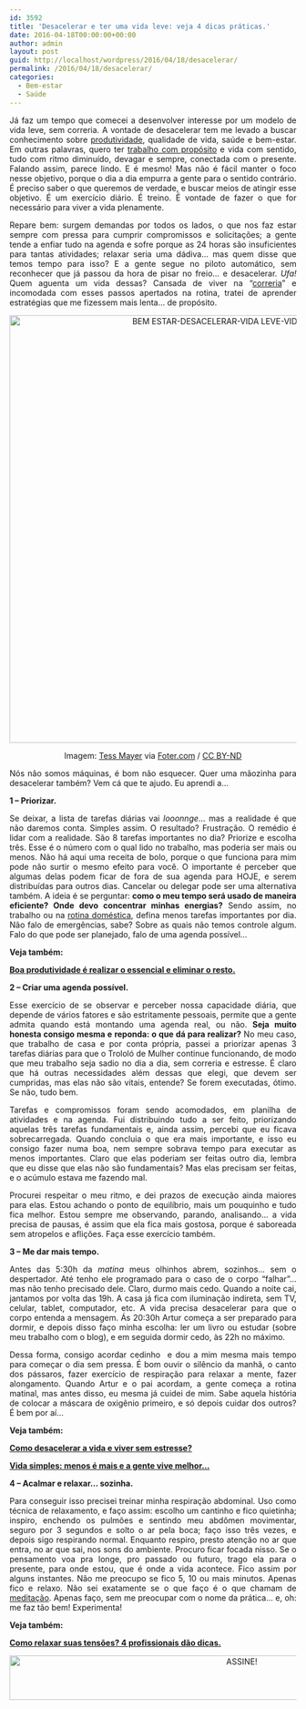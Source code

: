 ```yaml
---
id: 3592
title: 'Desacelerar e ter uma vida leve: veja 4 dicas práticas.'
date: 2016-04-18T00:00:00+00:00
author: admin
layout: post
guid: http://localhost/wordpress/2016/04/18/desacelerar/
permalink: /2016/04/18/desacelerar/
categories:
  - Bem-estar
  - Saúde
---
```

<p align="justify">
  Já faz um tempo que comecei a desenvolver interesse por um modelo de vida leve, sem correria. A vontade de desacelerar tem me levado a buscar conhecimento sobre <a href="http://www.trololodemulher.com.br/category/produtividade/" target="_blank">produtividade</a>, qualidade de vida, saúde e bem-estar. Em outras palavras, quero ter <a href="http://www.trololodemulher.com.br/2015/09/11/trabalho-com-proposito/" target="_blank">trabalho com propósito</a> e vida com sentido, tudo com ritmo diminuído, devagar e sempre, conectada com o presente. Falando assim, parece lindo. E é mesmo! Mas não é fácil manter o foco nesse objetivo, porque o dia a dia empurra a gente para o sentido contrário. É preciso saber o que queremos de verdade, e buscar meios de atingir esse objetivo. É um exercício diário. É treino. É vontade de fazer o que for necessário para viver a vida plenamente.
</p>

<p align="justify">
  Repare bem: surgem demandas por todos os lados, o que nos faz estar sempre com pressa para cumprir compromissos e solicitações; a gente tende a enfiar tudo na agenda e sofre porque as 24 horas são insuficientes para tantas atividades; relaxar seria uma dádiva… mas quem disse que temos tempo para isso? E a gente segue no piloto automático, sem reconhecer que já passou da hora de pisar no freio… e desacelerar. <em>Ufa!</em> Quem aguenta um vida dessas? Cansada de viver na “<a href="http://www.trololodemulher.com.br/2015/07/17/produtividade-e-gestao-do-tempo/" target="_blank">correria</a>” e incomodada com esses passos apertados na rotina, tratei de aprender estratégias que me fizessem mais lenta… de propósito.
</p>

<p align="center">
  <img class="alignnone size-full wp-image-12407" src="http://www.trololodemulher.com.br/blog/wp-content/uploads/2016/04/BEM-ESTAR-DESACELERAR-VIDA-LEVE-VIDA-ZEN.jpg" alt="BEM ESTAR-DESACELERAR-VIDA LEVE-VIDA ZEN" width="746" height="751" />
</p>

<p align="center">
  Imagem: <a href="https://www.flickr.com/photos/photography-by-tess/3954409398/" target="_blank">Tess Mayer</a> via <a href="http://foter.com/" target="_blank">Foter.com</a> / <a href="http://creativecommons.org/licenses/by-nd/2.0/" target="_blank">CC BY-ND</a>
</p>

<p align="justify">
  Nós não somos máquinas, é bom não esquecer. Quer uma mãozinha para desacelerar também? Vem cá que te ajudo. Eu aprendi a…
</p>

<p align="justify">
  <strong>1 – Priorizar.</strong>
</p>

<p align="justify">
  Se deixar, a lista de tarefas diárias vai <em>looonnge</em>… mas a realidade é que não daremos conta. Simples assim. O resultado? Frustração. O remédio é lidar com a realidade. São 8 tarefas importantes no dia? Priorize e escolha três. Esse é o número com o qual lido no trabalho, mas poderia ser mais ou menos. Não há aqui uma receita de bolo, porque o que funciona para mim pode não surtir o mesmo efeito para você. O importante é perceber que algumas delas podem ficar de fora de sua agenda para HOJE, e serem distribuídas para outros dias. Cancelar ou delegar pode ser uma alternativa também. A ideia é se perguntar: <strong>como o meu tempo será usado de maneira eficiente? Onde devo concentrar minhas energias?</strong> Sendo assim, no trabalho ou na <a href="http://www.trololodemulher.com.br/2016/01/06/casa-limpa-e-organizada/" target="_blank">rotina doméstica</a>, defina menos tarefas importantes por dia. Não falo de emergências, sabe? Sobre as quais não temos controle algum. Falo do que pode ser planejado, falo de uma agenda possível…
</p>

<p align="justify">
  <strong>Veja também:</strong>
</p>

<p align="justify">
  <a href="http://www.trololodemulher.com.br/2015/08/28/produtividade/" target="_blank"><strong>Boa produtividade é realizar o essencial e eliminar o resto.</strong></a>
</p>

<p align="justify">
  <strong>2 – Criar uma agenda possível.</strong>
</p>

<p align="justify">
  Esse exercício de se observar e perceber nossa capacidade diária, que depende de vários fatores e são estritamente pessoais, permite que a gente admita quando está montando uma agenda real, ou não. <strong>Seja muito honesta consigo mesma e reponda: o que dá para realizar?</strong> No meu caso, que trabalho de casa e por conta própria, passei a priorizar apenas 3 tarefas diárias para que o Trololó de Mulher continue funcionando, de modo que meu trabalho seja sadio no dia a dia, sem correria e estresse. É claro que há outras necessidades além dessas que elegi, que devem ser cumpridas, mas elas não são vitais, entende? Se forem executadas, ótimo. Se não, tudo bem.
</p>

<p align="justify">
  Tarefas e compromissos foram sendo acomodados, em planilha de atividades e na agenda. Fui distribuindo tudo a ser feito, priorizando aquelas três tarefas fundamentais e, ainda assim, percebi que eu ficava sobrecarregada. Quando concluia o que era mais importante, e isso eu consigo fazer numa boa, nem sempre sobrava tempo para executar as menos importantes. Claro que elas poderiam ser feitas outro dia, lembra que eu disse que elas não são fundamentais? Mas elas precisam ser feitas, e o acúmulo estava me fazendo mal.
</p>

<p align="justify">
  Procurei respeitar o meu ritmo, e dei prazos de execução ainda maiores para elas. Estou achando o ponto de equilíbrio, mais um pouquinho e tudo fica melhor. Estou sempre me observando, parando, analisando… a vida precisa de pausas, é assim que ela fica mais gostosa, porque é saboreada sem atropelos e aflições. Faça esse exercício também.
</p>

<p align="justify">
  <strong>3 – Me dar mais tempo.</strong>
</p>

<p align="justify">
  Antes das 5:30h da <em>matina</em> meus olhinhos abrem, sozinhos… sem o despertador. Até tenho ele programado para o caso de o corpo “falhar”… mas não tenho precisado dele. Claro, durmo mais cedo. Quando a noite cai, jantamos por volta das 19h. A casa já fica com iluminação indireta, sem TV, celular, tablet, computador, etc. A vida precisa desacelerar para que o corpo entenda a mensagem. Ás 20:30h Artur começa a ser preparado para dormir, e depois disso faço minha escolha: ler um livro ou estudar (sobre meu trabalho com o blog), e em seguida dormir cedo, às 22h no máximo.
</p>

<p align="justify">
  Dessa forma, consigo acordar cedinho  e dou a mim mesma mais tempo para começar o dia sem pressa. É bom ouvir o silêncio da manhã, o canto dos pássaros, fazer exercício de respiração para relaxar a mente, fazer alongamento. Quando Artur e o pai acordam, a gente começa a rotina matinal, mas antes disso, eu mesma já cuidei de mim. Sabe aquela história de colocar a máscara de oxigênio primeiro, e só depois cuidar dos outros? É bem por aí…
</p>

<p align="justify">
  <strong>Veja também:</strong>
</p>

<p align="justify">
  <a href="http://www.trololodemulher.com.br/2015/08/21/viver-sem-estresse/" target="_blank"><strong>Como desacelerar a vida e viver sem estresse?</strong></a>
</p>

<p align="justify">
  <a href="http://www.trololodemulher.com.br/2015/07/03/vida-simples/" target="_blank"><strong>Vida simples: menos é mais e a gente vive melhor…</strong></a>
</p>

<p align="justify">
  <strong>4 – Acalmar e relaxar… sozinha.</strong>
</p>

<p align="justify">
  Para conseguir isso precisei treinar minha respiração abdominal. Uso como técnica de relaxamento, e faço assim: escolho um cantinho e fico quietinha; inspiro, enchendo os pulmões e sentindo meu abdômen movimentar, seguro por 3 segundos e solto o ar pela boca; faço isso três vezes, e depois sigo respirando normal. Enquanto respiro, presto atenção no ar que entra, no ar que sai, nos sons do ambiente. Procuro ficar focada nisso. Se o pensamento voa pra longe, pro passado ou futuro, trago ela para o presente, para onde estou, que é onde a vida acontece. Fico assim por alguns instantes. Não me preocupo se fico 5, 10 ou mais minutos. Apenas fico e relaxo. Não sei exatamente se o que faço é o que chamam de <a href="http://www.trololodemulher.com.br/2014/11/07/meditacao-bem-estar-saude/" target="_blank">meditação</a>. Apenas faço, sem me preocupar com o nome da prática… e, oh: me faz tão bem! Experimenta!
</p>

<p align="justify">
  <strong>Veja também:</strong>
</p>

<p align="justify">
  <a href="http://www.trololodemulher.com.br/2015/03/12/relaxar-tensoes-bem-estar/" target="_blank"><strong>Como relaxar suas tensões? 4 profissionais dão dicas.</strong></a>
</p>

<p align="center">
  <a href="http://feedburner.google.com/fb/a/mailverify?uri=blogBichaFemea&loc=en_US" target="_blank"><img class="alignnone size-full wp-image-10439" src="http://www.trololodemulher.com.br/blog/wp-content/uploads/2014/09/ASSINE.png" alt="ASSINE!" width="800" height="78" /></a>
</p>

&nbsp;